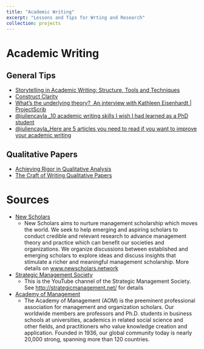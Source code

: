 ```yaml
---
title: "Academic Writing"
excerpt: "Lessons and Tips for Wrting and Research"
collection: projects
---
```


# Academic Writing

## General Tips

- [Storytelling in Academic Writing: Structure, Tools and Techniques](https://youtu.be/rGdTPkPMeDU)
- [Construct Clarity ](https://www.youtube.com/watch?v=6oe3L95JTes)
- [What’s the underlying theory?  An interview with Kathleen Eisenhardt | ProjectScrib](https://projectscrib.org/2022/07/29/whats-the-underlying-theory-an-interview-with-kathleen-eisenhardt/)
- [@juliencayla _10 academic writing skills I wish I had learned as a PhD student](https://twitter.com/juliencayla/status/1574628448680566784)
- [@juliencayla_Here are 5 articles you need to read if you want to improve your academic writing](https://twitter.com/juliencayla/status/1572757833623273472)

## Qualitative Papers

- [Achieving Rigor in Qualitative Analysis](https://www.youtube.com/watch?v=yYDv8WHcuOY)
- [The Craft of Writing Qualitative Papers](https://www.youtube.com/watch?v=NOyvX0jY3Q4)


# Sources

- [New Scholars](https://www.youtube.com/c/NewScholars/videos)
	- New Scholars aims to nurture management scholarship which moves the world. We seek to help emerging and aspiring scholars to conduct credible and relevant research to advance management theory and practice which can benefit our societies and organizations. We organize discussions between established and emerging scholars to explore ideas and discuss insights that stimulate a richer and meaningful management scholarship. More details on www.newscholars.network
- [Strategic Management Society](https://www.youtube.com/c/StrategicManagementSociety)
	- This is the YouTube channel of the Strategic Management Society. See http://strategicmanagement.net/ for details
- [Academy of Management](https://www.youtube.com/user/AcademyOfManagement/playlists)
	- The Academy of Management (AOM) is the preeminent professional association for management and organization scholars. Our worldwide members are professors and Ph.D. students in business schools at universities, academics in related social science and other fields, and practitioners who value knowledge creation and application. Founded in 1936, our global community today is nearly 20,000 strong, spanning more than 120 countries.